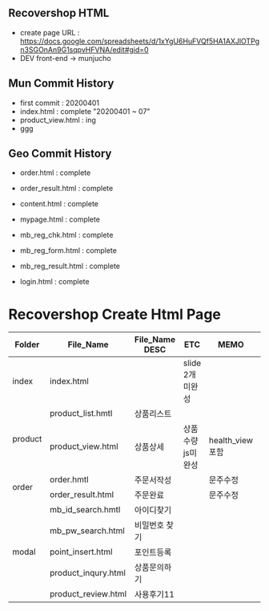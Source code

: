 ## Recovershop HTML
- create page URL : https://docs.google.com/spreadsheets/d/1xYgU6HuFVQf5HA1AXJlOTPgn3SGOnAn9G1sqpvHFVNA/edit#gid=0
- DEV 
    front-end -> munjucho


## Mun Commit History
- first commit : 20200401 
- index.html : complete "20200401 ~ 07"
- product_view.html : ing
- ggg


## Geo Commit History
- order.html : complete
- order_result.html : complete

- content.html : complete

- mypage.html : complete
- mb_reg_chk.html : complete
- mb_reg_form.html : complete
- mb_reg_result.html : complete

- login.html : complete


<h1>Recovershop Create Html Page</h1>
<table>
    <thead>
    <tr>
        <th>Folder</th>
        <th>File_Name</th>
        <th>File_Name DESC</th>
        <th>ETC</th>
        <th>MEMO</th>
        <th>GEO</th>
        <th>MUN</th>
    </tr>
    </thead>
    <tbody>
        <tr>
            <td>index</td>
            <td>index.html</td>
            <td></td>
            <td>slide 2개 미완성</td>
            <td></td>
            <td></td>
            <td>O</td>
        </tr>
        <tr>
            <td rowspan = "2">product</td>
            <td>product_list.hmtl</td>
            <td>상품리스트</td>
            <td></td>
            <td></td>
            <td></td>
            <td>O</td>
        </tr>
        <tr>
            <td>product_view.html</td>
            <td>상품상세</td>
            <td>상품수량js미완성</td>
            <td>health_view 포함</td>
            <td></td>
            <td>O</td>
        </tr>
        <tr>
            <td rowspan = "2">order</td>
            <td>order.hmtl</td>
            <td>주문서작성</td>
            <td></td>
            <td>문주수정</td>
            <td>O</td>
            <td></td>
        </tr>
        <tr>
            <td>order_result.html</td>
            <td>주문완료</td>
            <td></td>
            <td>문주수정</td>
            <td>O</td>
            <td></td>
        </tr>
        <tr>
            <td rowspan = "5">modal</td>
            <td>mb_id_search.hmtl</td>
            <td>아이디찾기</td>
            <td></td>
            <td></td>
            <td></td>
            <td></td>
        </tr>
        <tr>
            <td>mb_pw_search.html</td>
            <td>비밀번호 찾기</td>
            <td></td>
            <td></td>
            <td></td>
            <td></td>
        </tr>
        <tr>
            <td>point_insert.html</td>
            <td>포인트등록</td>
            <td></td>
            <td></td>
            <td></td>
            <td></td>
        </tr>
        <tr>
            <td>product_inqury.html</td>
            <td>상품문의하기</td>
            <td></td>
            <td></td>
            <td></td>
            <td></td>
        </tr>
        <tr>
            <td>product_review.html</td>
            <td>사용후기11</td>
            <td></td>
            <td></td>
            <td></td>
            <td></td>
        </tr>
    </tbody>
</table>



